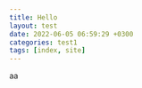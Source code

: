 ```yaml
---
title: Hello
layout: test
date: 2022-06-05 06:59:29 +0300
categories: test1
tags: [index, site]  
---
```


aa